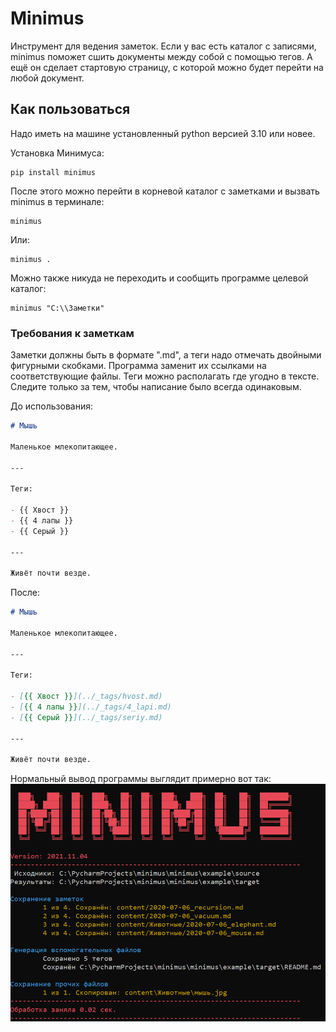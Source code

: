 # Minimus

Инструмент для ведения заметок. Если у вас есть каталог с записями, minimus
поможет сшить документы между собой с помощью тегов. А ещё он сделает стартовую
страницу, с которой можно будет перейти на любой документ.

## Как пользоваться

Надо иметь на машине установленный python версией 3.10 или новее.

Установка Минимуса:

```shell
pip install minimus
```

После этого можно перейти в корневой каталог с заметками и вызвать minimus в
терминале:

```shell
minimus
```

Или:

```shell
minimus .
```

Можно также никуда не переходить и сообщить программе целевой каталог:

```shell
minimus "C:\\Заметки"
```

### Требования к заметкам

Заметки должны быть в формате ".md", а теги надо отмечать двойными фигурными
скобками. Программа заменит их ссылками на соответствующие файлы. Теги можно
располагать где угодно в тексте. Следите только за тем, чтобы написание
было всегда одинаковым.

До использования:

```markdown
# Мышь

Маленькое млекопитающее.

---

Теги:

- {{ Хвост }}
- {{ 4 лапы }}
- {{ Серый }}

---

Живёт почти везде.
```

После:

```markdown
# Мышь

Маленькое млекопитающее.

---

Теги:

- [{{ Хвост }}](../_tags/hvost.md)
- [{{ 4 лапы }}](../_tags/4_lapi.md)
- [{{ Серый }}](../_tags/seriy.md)

---

Живёт почти везде.
```

Нормальный вывод программы выглядит примерно вот так:
![demo](./demo.png)
